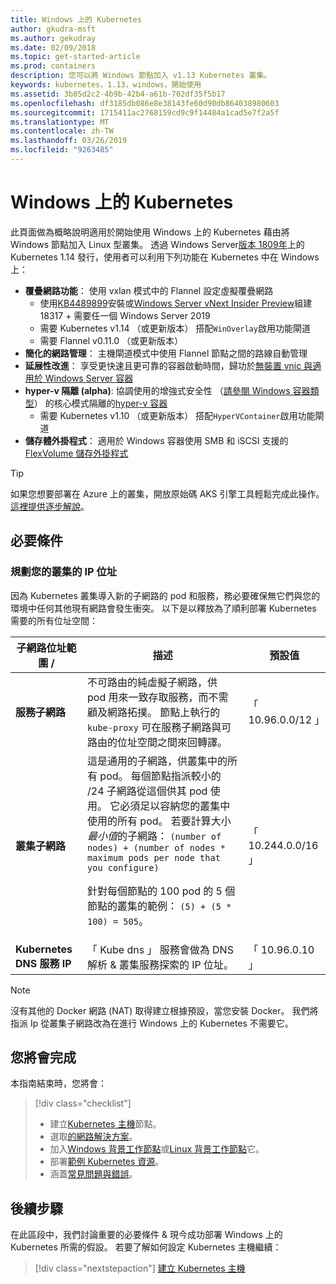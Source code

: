```yaml
---
title: Windows 上的 Kubernetes
author: gkudra-msft
ms.author: gekudray
ms.date: 02/09/2018
ms.topic: get-started-article
ms.prod: containers
description: 您可以將 Windows 節點加入 v1.13 Kubernetes 叢集。
keywords: kubernetes，1.13，windows，開始使用
ms.assetid: 3b05d2c2-4b9b-42b4-a61b-702df35f5b17
ms.openlocfilehash: df3185db086e8e38143fe60d90db864038980603
ms.sourcegitcommit: 1715411ac2768159cd9c9f14484a1cad5e7f2a5f
ms.translationtype: MT
ms.contentlocale: zh-TW
ms.lasthandoff: 03/26/2019
ms.locfileid: "9263485"
---
```

# <a name="kubernetes-on-windows"></a>Windows 上的 Kubernetes #
此頁面做為概略說明適用於開始使用 Windows 上的 Kubernetes 藉由將 Windows 節點加入 Linux 型叢集。 透過 Windows Server[版本 1809年](https://docs.microsoft.com/en-us/windows-server/get-started/whats-new-in-windows-server-1809#container-networking-with-kubernetes)上的 Kubernetes 1.14 發行，使用者可以利用下列功能在 Kubernetes 中在 Windows 上：

  - **覆疊網路功能**： 使用 vxlan 模式中的 Flannel 設定虛擬覆疊網路
    - 使用[KB4489899](https://support.microsoft.com/en-us/help/4489899)安裝或[Windows Server vNext Insider Preview](https://blogs.windows.com/windowsexperience/tag/windows-insider-program/)組建 18317 + 需要任一個 Windows Server 2019
    - 需要 Kubernetes v1.14 （或更新版本） 搭配`WinOverlay`啟用功能閘道
    - 需要 Flannel v0.11.0 （或更新版本）
  - **簡化的網路管理**： 主機閘道模式中使用 Flannel 節點之間的路線自動管理
  - **延展性改進**： 享受更快速且更可靠的容器啟動時間，歸功於[無裝置 vnic 與適用於 Windows Server 容器](https://blogs.technet.microsoft.com/networking/2018/04/27/network-start-up-and-performance-improvements-in-windows-10-spring-creators-update-and-windows-server-version-1803/)
  - **hyper-v 隔離 (alpha)**: 協調使用的增強式安全性 （[請參閱 Windows 容器類型](https://docs.microsoft.com/en-us/virtualization/windowscontainers/about/#windows-container-types)） 的核心模式隔離的[hyper-v 容器](https://kubernetes.io/docs/getting-started-guides/windows/#hyper-v-containers)
    - 需要 Kubernetes v1.10 （或更新版本） 搭配`HyperVContainer`啟用功能閘道
  - **儲存體外掛程式**： 適用於 Windows 容器使用 SMB 和 iSCSI 支援的[FlexVolume 儲存外掛程式](https://github.com/Microsoft/K8s-Storage-Plugins)

> [!TIP] 
> 如果您想要部署在 Azure 上的叢集，開放原始碼 AKS 引擎工具輕鬆完成此操作。 [這裡提供逐步解說](https://github.com/Azure/aks-engine/blob/master/docs/topics/windows.md)。

## <a name="prerequisites"></a>必要條件 ##

### <a name="plan-ip-addressing-for-your-cluster"></a>規劃您的叢集的 IP 位址 ###
<a name="definitions"></a>因為 Kubernetes 叢集導入新的子網路的 pod 和服務，務必要確保無它們與您的環境中任何其他現有網路會發生衝突。 以下是以釋放為了順利部署 Kubernetes 需要的所有位址空間：

| 子網路位址範圍 / | 描述 | 預設值 |
| --------- | ------------- | ------------- |
| <a name="service-subnet-def"></a>**服務子網路** | 不可路由的純虛擬子網路，供 pod 用來一致存取服務，而不需顧及網路拓撲。 節點上執行的 `kube-proxy` 可在服務子網路與可路由的位址空間之間來回轉譯。 | 「 10.96.0.0/12 」 |
| <a name="cluster-subnet-def"></a>**叢集子網路** |  這是通用的子網路，供叢集中的所有 pod。 每個節點指派較小的 /24 子網路從這個供其 pod 使用。 它必須足以容納您的叢集中使用的所有 pod。 若要計算大小*最小值*的子網路： `(number of nodes) + (number of nodes * maximum pods per node that you configure)` <p/>針對每個節點的 100 pod 的 5 個節點的叢集的範例： `(5) + (5 *  100) = 505`。  | 「 10.244.0.0/16 」 |
| **Kubernetes DNS 服務 IP** | 「 Kube dns 」 服務會做為 DNS 解析 & 叢集服務探索的 IP 位址。 | 「 10.96.0.10 」 |
> [!NOTE]
> 沒有其他的 Docker 網路 (NAT) 取得建立根據預設，當您安裝 Docker。 我們將指派 Ip 從叢集子網路改為在進行 Windows 上的 Kubernetes 不需要它。



## <a name="what-you-will-accomplish"></a>您將會完成 ##

本指南結束時，您將會：

> [!div class="checklist"]
> * 建立[Kubernetes 主機](./creating-a-linux-master.md)節點。  
> * 選取[的網路解決方案](./network-topologies.md)。  
> * 加入[Windows 背景工作節點](./joining-windows-workers.md)或[Linux 背景工作節點](./joining-linux-workers.md)它。  
> * 部署[範例 Kubernetes 資源](./deploying-resources.md)。  
> * 涵蓋[常見問題與錯誤](./common-problems.md)。

## <a name="next-steps"></a>後續步驟 ##
在此區段中，我們討論重要的必要條件 & 現今成功部署 Windows 上的 Kubernetes 所需的假設。 若要了解如何設定 Kubernetes 主機繼續：

> [!div class="nextstepaction"]
> [建立 Kubernetes 主機](./creating-a-linux-master.md)
